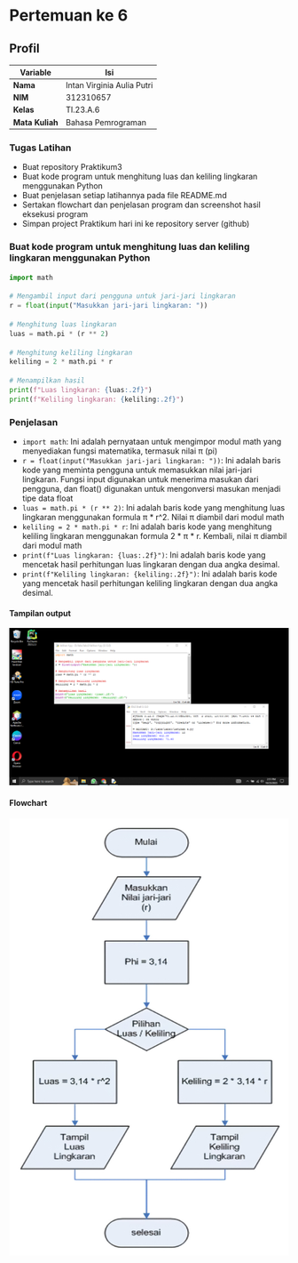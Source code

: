 # Pertemuan ke 6

## Profil
| Variable | Isi |
| -------- | --- |
| **Nama** | Intan Virginia Aulia Putri |
| **NIM** | 312310657 |
| **Kelas** | TI.23.A.6 |
| **Mata Kuliah** | Bahasa Pemrograman |

### Tugas Latihan
- Buat repository Praktikum3
- Buat kode program untuk menghitung luas dan keliling lingkaran menggunakan Python
- Buat penjelasan setiap latihannya pada file README.md
- Sertakan flowchart dan penjelasan program dan screenshot hasil eksekusi program
- Simpan project Praktikum hari ini ke repository server (github)

### Buat kode program untuk menghitung luas dan keliling lingkaran menggunakan Python
``` Python
import math

# Mengambil input dari pengguna untuk jari-jari lingkaran
r = float(input("Masukkan jari-jari lingkaran: "))

# Menghitung luas lingkaran
luas = math.pi * (r ** 2)

# Menghitung keliling lingkaran
keliling = 2 * math.pi * r

# Menampilkan hasil
print(f"Luas lingkaran: {luas:.2f}")
print(f"Keliling lingkaran: {keliling:.2f}")
```

### Penjelasan
- `import math`: Ini adalah pernyataan untuk mengimpor modul math yang menyediakan fungsi matematika, termasuk nilai π (pi)
- `r = float(input("Masukkan jari-jari lingkaran: "))`: Ini adalah baris kode yang meminta pengguna untuk memasukkan nilai jari-jari lingkaran. Fungsi input digunakan untuk menerima masukan dari pengguna, dan float() digunakan untuk mengonversi masukan menjadi tipe data float
- `luas = math.pi * (r ** 2)`: Ini adalah baris kode yang menghitung luas lingkaran menggunakan formula π * r^2. Nilai π diambil dari modul math
- `keliling = 2 * math.pi * r`: Ini adalah baris kode yang menghitung keliling lingkaran menggunakan formula 2 * π * r. Kembali, nilai π diambil dari modul math
- `print(f"Luas lingkaran: {luas:.2f}")`: Ini adalah baris kode yang mencetak hasil perhitungan luas lingkaran dengan dua angka desimal.
- `print(f"Keliling lingkaran: {keliling:.2f}")`: Ini adalah baris kode yang mencetak hasil perhitungan keliling lingkaran dengan dua angka desimal.

#### Tampilan output
![gambar 1](screenshot/ss1.png)

#### Flowchart
![gambar 2](screenshot/ss2.png)
